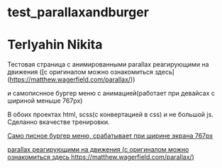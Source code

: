 # test_parallaxandburger

# Terlyahin Nikita

Тестовая страница с анимированными parallax реагирующими на движения ([с оригиналом можно ознакомиться здесь] (https://matthew.wagerfield.com/parallax/))

и самописнное бургер меню с анимацией(работает при девайсах с шириной меньше 767px)

В обоих проектах html, scss(с конвертацией в css) и не большой js. Сделанно вкачестве тренировки.

[Само писное бургер меню, срабатывает при ширине экрана 767px](https://pepasso.github.io/test_parallaxandburger/burger_menu/burger.html)

[parallax реагирующими на движения (с оригиналом можно ознакомиться здесь https://matthew.wagerfield.com/parallax/)](https://pepasso.github.io/test_parallaxandburger/parallax/paralax.html)

